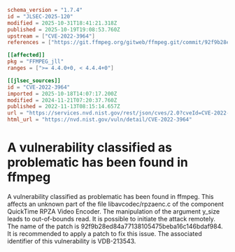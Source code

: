 ```toml
schema_version = "1.7.4"
id = "JLSEC-2025-120"
modified = 2025-10-31T18:41:21.318Z
published = 2025-10-19T19:08:53.760Z
upstream = ["CVE-2022-3964"]
references = ["https://git.ffmpeg.org/gitweb/ffmpeg.git/commit/92f9b28ed84a77138105475beba16c146bdaf984", "https://security.gentoo.org/glsa/202312-14", "https://vuldb.com/?id.213543", "https://git.ffmpeg.org/gitweb/ffmpeg.git/commit/92f9b28ed84a77138105475beba16c146bdaf984", "https://security.gentoo.org/glsa/202312-14", "https://vuldb.com/?id.213543"]

[[affected]]
pkg = "FFMPEG_jll"
ranges = [">= 4.4.0+0, < 4.4.4+0"]

[[jlsec_sources]]
id = "CVE-2022-3964"
imported = 2025-10-18T14:07:17.200Z
modified = 2024-11-21T07:20:37.760Z
published = 2022-11-13T08:15:14.657Z
url = "https://services.nvd.nist.gov/rest/json/cves/2.0?cveId=CVE-2022-3964"
html_url = "https://nvd.nist.gov/vuln/detail/CVE-2022-3964"
```

# A vulnerability classified as problematic has been found in ffmpeg

A vulnerability classified as problematic has been found in ffmpeg. This affects an unknown part of the file libavcodec/rpzaenc.c of the component QuickTime RPZA Video Encoder. The manipulation of the argument y_size leads to out-of-bounds read. It is possible to initiate the attack remotely. The name of the patch is 92f9b28ed84a77138105475beba16c146bdaf984. It is recommended to apply a patch to fix this issue. The associated identifier of this vulnerability is VDB-213543.

